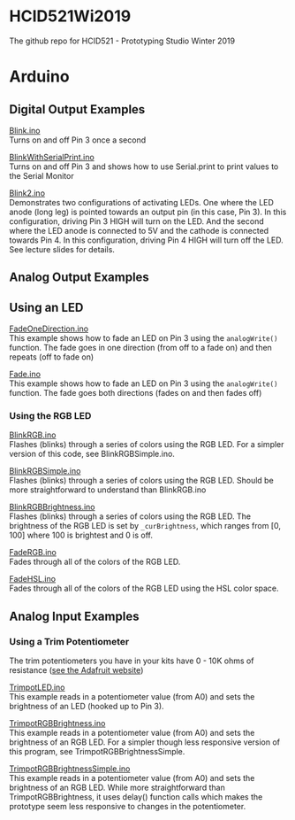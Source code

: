 # HCID521Wi2019
The github repo for HCID521 - Prototyping Studio Winter 2019

# Arduino
## Digital Output Examples
[Blink.ino](https://github.com/jonfroehlich/HCID521Wi2019/tree/master/Arduino/Blink/Blink.ino)<br/>
Turns on and off Pin 3 once a second

[BlinkWithSerialPrint.ino](https://github.com/jonfroehlich/HCID521Wi2019/tree/master/Arduino/BlinkWithSerialPrint/BlinkWithSerialPrint.ino)<br/>
Turns on and off Pin 3 and shows how to use Serial.print to print values to the Serial Monitor

[Blink2.ino](https://github.com/jonfroehlich/HCID521Wi2019/tree/master/Arduino/Blink2/Blink2.ino)<br/>
Demonstrates two configurations of activating LEDs. One where the LED   anode (long leg) is pointed towards an output pin (in this case, Pin 3). In this configuration, driving Pin 3 HIGH will turn on the LED. And the second where the LED anode is connected to 5V and the cathode is connected towards Pin 4. In this configuration, driving Pin 4 HIGH will turn off the LED. See lecture slides for details.

## Analog Output Examples
## Using an LED
[FadeOneDirection.ino](https://github.com/jonfroehlich/HCID521Wi2019/tree/master/Arduino/FadeOneDirection/FadeOneDirection.ino)<br/>This example shows how to fade an LED on Pin 3 using the `analogWrite()` function. The fade goes in one direction (from off to a fade on) and then repeats (off to fade on)

[Fade.ino](https://github.com/jonfroehlich/HCID521Wi2019/tree/master/Arduino/Fade/Fade.ino)<br/>
This example shows how to fade an LED on Pin 3 using the `analogWrite()` function. The fade goes both directions (fades on and then fades off)

### Using the RGB LED
[BlinkRGB.ino](https://github.com/jonfroehlich/HCID521Wi2019/tree/master/Arduino/BlinkRGB/BlinkRGB.ino)<br/>
Flashes (blinks) through a series of colors using the RGB LED. For a simpler version of this code, see BlinkRGBSimple.ino.

[BlinkRGBSimple.ino](https://github.com/jonfroehlich/HCID521Wi2019/tree/master/Arduino/BlinkRGBSimple/BlinkRGBSimple.ino)<br/>
Flashes (blinks) through a series of colors using the RGB LED. Should be more straightforward to understand than BlinkRGB.ino

[BlinkRGBBrightness.ino](https://github.com/jonfroehlich/HCID521Wi2019/tree/master/Arduino/BlinkRGBBrightness/BlinkRGBBrightness.ino)<br/>
Flashes (blinks) through a series of colors using the RGB LED. The brightness of the RGB LED is set by `_curBrightness`, which ranges from [0, 100] where 100 is brightest and 0 is off.

[FadeRGB.ino](https://github.com/jonfroehlich/HCID521Wi2019/tree/master/DemoCode/Lecture03-PhysicalComputing1/FadeRGB)<br/>
Fades through all of the colors of the RGB LED.

[FadeHSL.ino](https://github.com/jonfroehlich/HCID521Wi2019/tree/master/DemoCode/Lecture03-PhysicalComputing1/FadeHSL)<br/>
Fades through all of the colors of the RGB LED using the HSL color space.

## Analog Input Examples

### Using a Trim Potentiometer
The trim potentiometers you have in your kits have 0 - 10K ohms of resistance ([see the Adafruit website](https://www.adafruit.com/product/356?gclid=Cj0KCQiA1sriBRD-ARIsABYdwwGDMgwBoyz1exlAjqUqEU3sLbYekY7SDkNCvGySmwVg8JoNQq4CXrUaAiTbEALw_wcB))

[TrimpotLED.ino](https://github.com/jonfroehlich/HCID521Wi2019/tree/master/Arduino/TrimpotLED/TrimpotLED.ino)<br/>
This example reads in a potentiometer value (from A0) and sets the brightness of an LED (hooked up to Pin 3).

[TrimpotRGBBrightness.ino](https://github.com/jonfroehlich/HCID521Wi2019/tree/master/Arduino/TrimpotRGBBrightness/TrimpotRGBBrightness.ino)<br/>
This example reads in a potentiometer value (from A0) and sets the brightness of an RGB LED. For a simpler though less responsive version of this program, see TrimpotRGBBrightnessSimple.

[TrimpotRGBBrightnessSimple.ino](https://github.com/jonfroehlich/HCID521Wi2019/tree/master/Arduino/TrimpotRGBBrightnessSimple/TrimpotRGBBrightnessSimple.ino)<br/>
This example reads in a potentiometer value (from A0) and sets the brightness of an RGB LED. While more straightforward than TrimpotRGBBrightness, it uses delay() function calls which makes the prototype seem less responsive to changes in the potentiometer.
